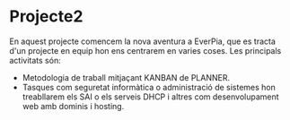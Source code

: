 # Projecte2
En aquest projecte comencem la nova aventura a EverPia, que es tracta d'un projecte en equip hon ens centrarem en varies coses. Les principals activitats són:
- Metodologia de traball mitjaçant KANBAN de PLANNER.
- Tasques com seguretat informàtica o administració de sistemes hon treabllarem els SAI o els serveis DHCP i altres com desenvolupament web amb dominis i hosting.
